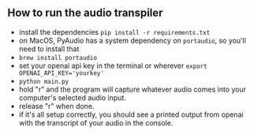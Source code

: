 ## How to run the audio transpiler 

 - install the dependencies `pip install -r requirements.txt` 
 - on MacOS, PyAudio has a system dependency on `portaudio`, so you'll need to install that 
 - `brew install portaudio` 
 - set your openai api key in the terminal or wherever `export OPENAI_API_KEY='yourkey'`
 - `python main.py` 
 - hold "r" and the program will capture whatever audio comes into your computer's selected audio input. 
 - release "r" when done. 
 - if it's all setup correctly, you should see a printed output from openai with the transcript of your audio in the console. 

